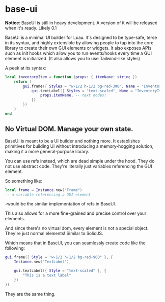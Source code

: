 # base-ui

**Notice**: BaseUI is still in heavy development. A version of it will be released
when it's ready. Likely 0.1

BaseUI is a minimal UI builder for Luau. It's designed to be type-safe, terse
in its syntax, and highly extensible by allowing people to tap into the core
library to create their own GUI elements or widgets. It also exposes APIs such
as init hooks which allow you to run events/hooks every time a GUI element is
initialized. (It also allows you to use Tailwind-like styles)

A peek at its syntax:

```lua
local inventoryItem = function (props: { itemName: string })
    return (
        gui.frame({ Styles = "w-1/2 h-1/2 bg-red-300", Name = "InventoryItem" }, {
            gui.textLabel({ Styles = "text-scaled", Name = "InventoryItemName" }, {
                props.itemName, -- text nodes!
            })
        })
    )
end
```

## No Virtual DOM. Manage your own state.

BaseUI is meant to be a UI builder and nothing more. It establishes primitives
for building UI without introducing a memory-hogging solution, making it a more
general-purpose library.

You can use refs instead, which are dead simple under the hood. They do not use
abstract code. They're literally just variables referencing the GUI element.

So something like:

```lua
local frame = Instance.new("Frame")
-- a variable referencing a GUI element
```

-would be the similar implementation of refs in BaseUI.

This also allows for a more fine-grained and precise control over your
elements.

And since there's no virtual dom, every element is not a special object.
They're just normal elements! Similar to SolidJS.

Which means that in BaseUI, you can seamlessly create code like the following:

```lua
gui.frame({ Style = "w-1/2 h-1/2 bg-red-900" }, {
    Instance.new("TextLabel"),

    gui.textLabel({ Style = "text-scaled" }, {
        "This is a text label"
    })
})
```

They are the same thing.
